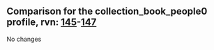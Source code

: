 ## Comparison for the collection_book_people0 profile, rvn: [145](https://github.com/PRO100KatYT/FortniteProfileRevisions/tree/main/profiles/collection_book_people0/145%20collection_book_people0.json)-[147](https://github.com/PRO100KatYT/FortniteProfileRevisions/tree/main/profiles/collection_book_people0/147%20collection_book_people0.json)

No changes
